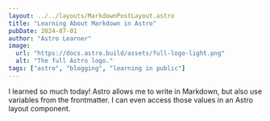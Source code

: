 ```yaml
---
layout: ../../layouts/MarkdownPostLayout.astro
title: "Learning About Markdown in Astro"
pubDate: 2024-07-01
author: "Astro Learner"
image:
  url: "https://docs.astro.build/assets/full-logo-light.png"
  alt: "The full Astro logo."
tags: ["astro", "blogging", "learning in public"]
---
```


I learned so much today! Astro allows me to write in Markdown, but also use variables from the frontmatter. I can even access those values in an Astro layout component.
